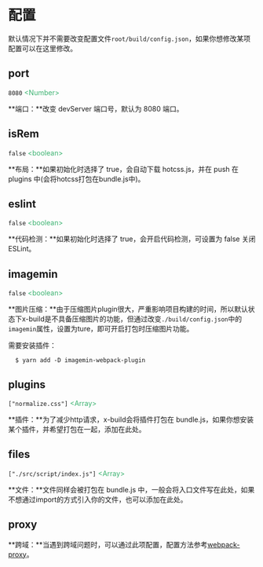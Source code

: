 # 配置

默认情况下并不需要改变配置文件`root/build/config.json`，如果你想修改某项配置可以在这里修改。

## port

`8080` <font color=MediumSeaGreen>&lt;Number&gt;</font>

**端口：**改变 devServer 端口号，默认为 8080 端口。

## isRem

`false` <font color=MediumSeaGreen>&lt;boolean&gt;</font>

**布局：**如果初始化时选择了 true，会自动下载 hotcss.js，并在 push 在 plugins 中(会将hotcss打包在bundle.js中)。

## eslint

`false` <font color=MediumSeaGreen>&lt;boolean&gt;</font>

**代码检测：**如果初始化时选择了 true，会开启代码检测，可设置为 false 关闭 ESLint。

## imagemin

`false` <font color=MediumSeaGreen>&lt;boolean&gt;</font>

**图片压缩：**由于压缩图片plugin很大，严重影响项目构建的时间，所以默认状态下x-build是不具备压缩图片的功能，但通过改变` ./build/config.json `中的` imagemin `属性，设置为ture，即可开启打包时压缩图片功能。

需要安装插件：

```
  $ yarn add -D imagemin-webpack-plugin
```

## plugins

`["normalize.css"]` <font color=MediumSeaGreen>&lt;Array&gt;</font>

**插件：**为了减少http请求，x-build会将插件打包在 bundle.js，如果你想安装某个插件，并希望打包在一起，添加在此处。

## files

`["./src/script/index.js"]` <font color=MediumSeaGreen>&lt;Array&gt;</font>

**文件：**文件同样会被打包在 bundle.js 中，一般会将入口文件写在此处，如果不想通过import的方式引入你的文件，也可以添加在此处。

## proxy

**跨域：**当遇到跨域问题时，可以通过此项配置，配置方法参考[webpack-proxy](https://webpack.docschina.org/configuration/dev-server/#devserver-proxy)。